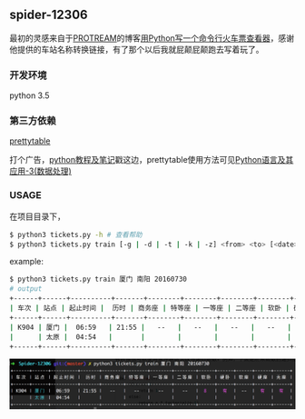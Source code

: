 ## spider-12306

最初的灵感来自于[PROTREAM](https://protream.github.io/)的博客[用Python写一个命令行火车票查看器](https://protream.github.io/post/build-a-command-line-train-tickets-query-tool-with-python/)，感谢他提供的车站名称转换链接，有了那个以后我就屁颠屁颠跑去写着玩了。

### 开发环境

python 3.5

### 第三方依赖

[prettytable](https://code.google.com/archive/p/prettytable/wikis/Tutorial.wiki)

打个广告，[python教程及笔记](https://github.com/ecmadao/Coding-Guide/tree/master/Notes/Python)戳这边，prettytable使用方法可见[Python语言及其应用-3(数据处理)](https://github.com/ecmadao/Coding-Guide/blob/master/Notes/Python/Python%E8%AF%AD%E8%A8%80%E5%8F%8A%E5%85%B6%E5%BA%94%E7%94%A8-3%EF%BC%88%E6%95%B0%E6%8D%AE%E5%A4%84%E7%90%86%EF%BC%89.md)

### USAGE

在项目目录下，

```bash
$ python3 tickets.py -h # 查看帮助
$ python3 tickets.py train [-g | -d | -t | -k | -z] <from> <to> [<date>] # 查票
```

example:

```bash
$ python3 tickets.py train 厦门 南阳 20160730 
# output
+------+------+----------+-------+--------+--------+--------+--------+------+------+------+------+------+
| 车次 | 站点 | 起止时间 |  历时 | 商务座 | 特等座 | 一等座 | 二等座 | 软卧 | 硬卧 | 软座 | 硬座 | 无座 |
+------+------+----------+-------+--------+--------+--------+--------+------+------+------+------+------+
| K904 | 厦门 |  06:59   | 21:55 |   --   |   --   |   --   |   --   |  8   |  有  |  --  |  有  |  有  |
|      | 太原 |  04:54   |       |        |        |        |        |      |      |      |      |      |
+------+------+----------+-------+--------+--------+--------+--------+------+------+------+------+------+
```

![spider_12306 usage example](./example.png)